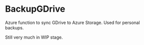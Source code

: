 # BackupGDrive
Azure function to sync GDrive to Azure Storage. Used for personal backups.

Still very much in WIP stage.
